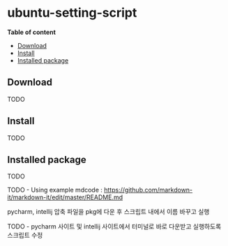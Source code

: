 # ubuntu-setting-script


__Table of content__

- [Download](#download)
- [Install](#install)
- [Installed package](#installed-package)

## Download

TODO


## Install

TODO


## Installed package

TODO

TODO - Using example mdcode : https://github.com/markdown-it/markdown-it/edit/master/README.md

pycharm, intellij 압축 파일을 pkg에 다운 후 스크립트 내에서 이름 바꾸고 실행


TODO - pycharm 사이트 및 intellij 사이트에서 터미널로 바로 다운받고 실행하도록 스크립트 수정

